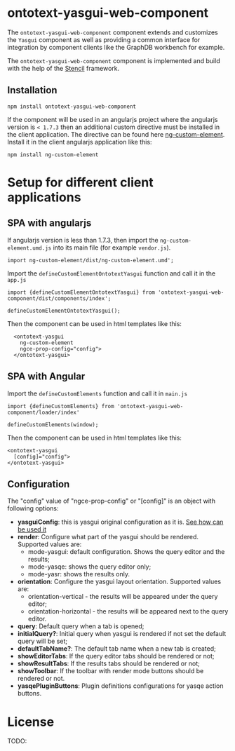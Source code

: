 # ontotext-yasgui-web-component

The `ontotext-yasgui-web-component` component extends and customizes the `Yasgui` component as well
as providing a common interface for integration by component clients like the GraphDB workbench for
example.

The `ontotext-yasgui-web-component` component is implemented and build with the help of the 
[Stencil](https://stenciljs.com/) framework.

## Installation

```
npm install ontotext-yasgui-web-component
```

If the component will be used in an angularjs project where the angularjs version is `< 1.7.3` then
an additional custom directive must be installed in the client application. The directive can be 
found here [ng-custom-element](https://www.npmjs.com/package/ng-custom-element). Install it in the 
client angularjs application like this:

```
npm install ng-custom-element
```

# Setup for different client applications

## SPA with angularjs

If angularjs version is less than 1.7.3, then import the `ng-custom-element.umd.js` into its main 
file (for example `vendor.js`).

```
import ng-custom-element/dist/ng-custom-element.umd';
```

Import the `defineCustomElementOntotextYasgui` function and call it in the `app.js`

```
import {defineCustomElementOntotextYasgui} from 'ontotext-yasgui-web-component/dist/components/index';

defineCustomElementOntotextYasgui();
```

Then the component can be used in html templates like this:

```
  <ontotext-yasgui
    ng-custom-element
    ngce-prop-config="config">
  </ontotext-yasgui>
```

## SPA with Angular

Import the `defineCustomElements` function and call it in `main.js`

```
import {defineCustomElements} from 'ontotext-yasgui-web-component/loader/index'

defineCustomElements(window);
```

Then the component can be used in html templates like this:

```
<ontotext-yasgui
  [config]="config">
</ontotext-yasgui>
```
## Configuration

The "config" value of "ngce-prop-config" or "[config]" is an object with following options:
- <b>yasguiConfig</b>: this is yasgui original configuration as it is. [See how can be used it](https://triply.cc/docs/yasgui-api#yasgui-config)
- <b>render</b>: Configure what part of the yasgui should be rendered. Supported values are:
   - mode-yasgui: default configuration. Shows the query editor and the results;
   - mode-yasqe: shows the query editor only;
   - mode-yasr: shows the results only.
- <b>orientation</b>: Configure the yasgui layout orientation. Supported values are:
   - orientation-vertical - the results will be appeared under the query editor;
   - orientation-horizontal - the results will be appeared next to the query editor.
- <b>query</b>: Default query when a tab is opened;
- <b>initialQuery?</b>: Initial query when yasgui is rendered if not set the default query will be set;
- <b>defaultTabName?</b>: The default tab name when a new tab is created;
- <b>showEditorTabs</b>: If the query editor tabs should be rendered or not;
- <b>showResultTabs</b>: If the results tabs should be rendered or not;
- <b>showToolbar</b>: If the toolbar with render mode buttons should be rendered or not.
- <b>yasqePluginButtons</b>: Plugin definitions configurations for yasqe action buttons. 
# License
TODO: